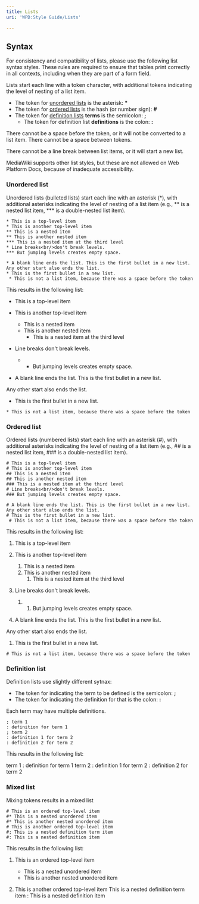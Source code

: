 ```yaml
---
title: Lists
uri: 'WPD:Style Guide/Lists'

---
```

## <span>Syntax</span>

For consistency and compatibility of lists, please use the following list syntax styles. These rules are required to ensure that tables print correctly in all contexts, including when they are part of a form field.

Lists start each line with a token character, with additional tokens indicating the level of nesting of a list item.

-   The token for [unordered lists](#Unordered_list) is the asterisk: **\***
-   The token for [ordered lists](#ordered_list) is the hash (or number sign): **\#**
-   The token for [definition lists](#definition_list) **terms** is the semicolon: **;**
    -   The token for definition list **definitions** is the colon: **:**

There cannot be a space before the token, or it will not be converted to a list item. There cannot be a space between tokens.

There cannot be a line break between list items, or it will start a new list.

MediaWiki supports other list styles, but these are not allowed on Web Platform Docs, because of inadequate accessibility.

### <span>Unordered list</span>

Unordered lists (bulleted lists) start each line with an asterisk (\*), with additional asterisks indicating the level of nesting of a list item (e.g., \*\* is a nested list item, \*\*\* is a double-nested list item).

    * This is a top-level item
    * This is another top-level item
    ** This is a nested item
    ** This is another nested item
    *** This is a nested item at the third level
    * Line breaks<br/>don't break levels.
    *** But jumping levels creates empty space.

    * A blank line ends the list. This is the first bullet in a new list.
    Any other start also ends the list.
    * This is the first bullet in a new list.
     * This is not a list item, because there was a space before the token

This results in the following list:

-   This is a top-level item
-   This is another top-level item
    -   This is a nested item
    -   This is another nested item
        -   This is a nested item at the third level
-   Line breaks
    don't break levels.
    -   -   But jumping levels creates empty space.

-   A blank line ends the list. This is the first bullet in a new list.

Any other start also ends the list.

-   This is the first bullet in a new list.

<!-- -->

    * This is not a list item, because there was a space before the token

### <span>Ordered list</span>

Ordered lists (numbered lists) start each line with an asterisk (\#), with additional asterisks indicating the level of nesting of a list item (e.g., \#\# is a nested list item, \#\#\# is a double-nested list item).

    # This is a top-level item
    # This is another top-level item
    ## This is a nested item
    ## This is another nested item
    ### This is a nested item at the third level
    # Line breaks<br/>don't break levels.
    ### But jumping levels creates empty space.

    # A blank line ends the list. This is the first bullet in a new list.
    Any other start also ends the list.
    # This is the first bullet in a new list.
     # This is not a list item, because there was a space before the token

This results in the following list:

1.  This is a top-level item
2.  This is another top-level item
    1.  This is a nested item
    2.  This is another nested item
        1.  This is a nested item at the third level

3.  Line breaks
    don't break levels.
    1.  1.  But jumping levels creates empty space.

1.  A blank line ends the list. This is the first bullet in a new list.

Any other start also ends the list.

1.  This is the first bullet in a new list.

<!-- -->

    # This is not a list item, because there was a space before the token

### <span>Definition list</span>

Definition lists use slightly different sytnax:

-   The token for indicating the term to be defined is the semicolon: **;**
-   The token for indicating the definition for that is the colon: **:**

Each term may have multiple definitions.

    ; term 1
    : definition for term 1
    ; term 2
    : definition 1 for term 2
    : definition 2 for term 2

This results in the following list:

 term 1
:   definition for term 1
 term 2
:   definition 1 for term 2
:   definition 2 for term 2

### <span>Mixed list</span>

Mixing tokens results in a mixed list

    # This is an ordered top-level item
    #* This is a nested unordered item
    #* This is another nested unordered item
    # This is another ordered top-level item
    #; This is a nested definition term item
    #: This is a nested definition item

This results in the following list:

1.  This is an ordered top-level item
    -   This is a nested unordered item
    -   This is another nested unordered item

2.  This is another ordered top-level item
     This is a nested definition term item
    :   This is a nested definition item

